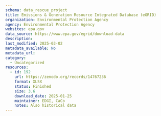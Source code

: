 ```yaml
---
schema: data_rescue_project 
title: Emissions & Generation Resource Integrated Database (eGRID)
organization: Environmental Protection Agency
agency: Environmental Protection Agency
websites: epa.gov
data_source: https://www.epa.gov/egrid/download-data
description: 
last_modified: 2025-03-02
metadata_available: No
metadata_url: 
category:
  - Uncategorized
resources:
  - id: 192
    url: https://zenodo.org/records/14767236
    format: XLSX
    status: Finished
    size: 3.6
    download_date: 2025-01-25
    maintainer: EDGI, CaCo
    notes: Also historical data
---
```

